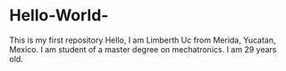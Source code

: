 # Hello-World-
This is my first repository
Hello, I am Limberth Uc from Merida, Yucatan, Mexico. I am student of a master degree on mechatronics. I am 29 years old. 

